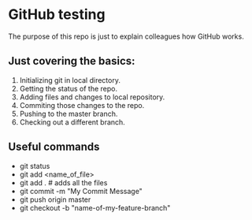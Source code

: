 # GitHub testing
The purpose of this repo is just to explain colleagues how GitHub works.

## Just covering the basics:
1. Initializing git in local directory.
2. Getting the status of the repo.
3. Adding files and changes to local repository.
4. Commiting those changes to the repo.
5. Pushing to the master branch.
6. Checking out a different branch.

## Useful commands
- git status
- git add <name_of_file>
- git add . # adds all the files 
- git commit -m "My Commit Message"
- git push origin master
- git checkout -b "name-of-my-feature-branch"


